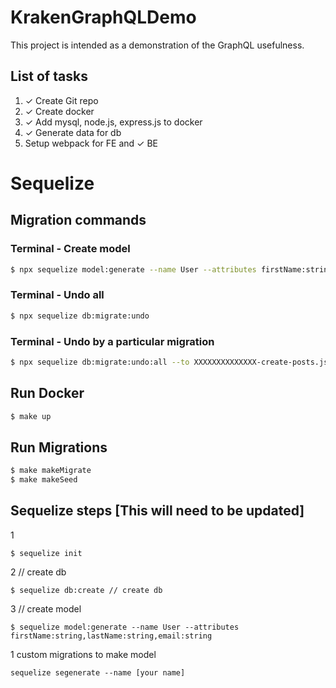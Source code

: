 # KrakenGraphQLDemo

This project is intended as a demonstration of the GraphQL usefulness.

## List of tasks

1. ✓ Create Git repo
2. ✓ Create docker
3. ✓ Add mysql, node.js, express.js to docker
4. ✓ Generate data for db
5. Setup webpack for FE and ✓ BE

# Sequelize

## Migration commands

### Terminal - Create model
```sh
$ npx sequelize model:generate --name User --attributes firstName:string,lastName:string,email:string
```

### Terminal - Undo all
```sh
$ npx sequelize db:migrate:undo
```

### Terminal - Undo by a particular migration
```sh
$ npx sequelize db:migrate:undo:all --to XXXXXXXXXXXXXX-create-posts.js
```

## Run Docker
```sh
$ make up
```
## Run Migrations
```sh
$ make makeMigrate
$ make makeSeed
```
## Sequelize steps [This will need to be updated]
1
```
$ sequelize init
```

2 // create db
```
$ sequelize db:create // create db
```
3 // create model
```
$ sequelize model:generate --name User --attributes firstName:string,lastName:string,email:string
```

1
custom migrations to make model
```
sequelize segenerate --name [your name]
```
